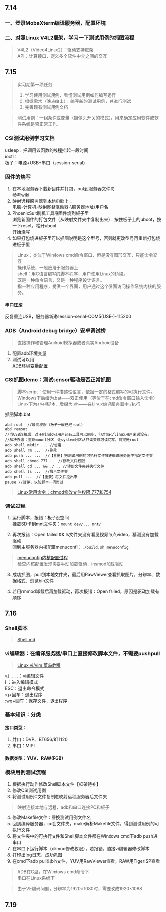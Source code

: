 ## 7.14
### 一、登录MobaXterm编译服务器，配置环境
### 二、对照Linux V4L2框架，学习一下测试用例的抓图流程
>V4L2（Video4Linux2）：驱动支持框架  
>API：计算接口，定义多个软件中介之间的交互


## 7.15
>实习期第一项任务  
>1. 学习使用测试用例，看懂测试用例如何编写运行  
>2. 根据需求（晚点给出），编写新的测试用例，并进行测试  
>3. 完善现有测试用例文档  

>测试用例：一组条件或变量（摄像头开关的模式），用来确定应用软件或软件系统是否正常工作。

### CSI测试用例学习文档  
usleep：把调用该函数的线程挂起一段时间  
ioctl：  
板子：电源+USB+串口（session-serial）  

### 固件的烧写
1. 在本地服务器下载新固件并打包，out到服务器文件夹  
参考wiki  
2. 映射远程服务器到本地电脑上：  
电脑-计算机-映射网络驱动器-\\服务器地址\用户名  
3. PhoenixSuit刷机工具将固件烧到板子里  
浏览新固件的打包文件（从映射文件夹中复制出来），按住板子上的uboot，按一下reset，松开uboot  
开始烧写  
4. 如果打包烧进板子里可以抓图说明是这个型号，否则就更改型号再重新打包烧进板子里  

>Linux：类似于Windows cmd命令窗口，但是没有图形交互，只能命令交互  
> 操作系统，一般应用于服务器上  
>shell：用C语言编写的脚本程序，用户使用Linux的桥梁。  
>既是一种命令语言，又是一种程序设计语言。  
>指一种应用程序，提供一个界面，用户通过这个界面访问操作系统内核的服务。  

#### 串口连接
反复重连USB，服务器新建session-serial-COM5(USB-)-115200

### ADB（Android debug bridge）安卓调试桥  
>直接操作和管理Android模拟器或者真实Android设备  
1. 配置adb环境变量  
2. 测试可以用  
[ADB环境变量配置](https://blog.csdn.net/shengmer/article/details/79027828)  

### CSI抓图demo：测试sensor驱动是否正常抓图  
>脚本script：使用一种描述性语言，依据一定的格式编写的可执行文件。  
>Windows下后缀为.bat——双击使用（等价于在cmd命令窗口输入命令）  
>Linux下为shell脚本，后缀为.sh——在Linux编译服务器中./执行  

抓图脚本.bat  
```
abd root  //最高权限（板子一般已经root）
abd remout  
//当USB连接后，对于Windows用户还有工具可以同步，但对mac/linux用户来说没有。
//解决办法：重新mount分区，让system分区从只读变成可读可写，前提是root
adb shell mkdir ... //创建
adb shell rm ...  //删除
adb push ... ...  //【重要】把测试用例的可执行文件推进编译服务器中指定文件夹
adb shell chmod 777 ... //修改文件权限
adb shell cd ... && ./... //转到文件夹并执行文件
adb shell ls ...  //展示文件夹
adb pull ...  //【重要】将文件拉出来
pause //暂停，以防脚本一闪而过
```
>[Linux常用命令：chmod修改文件权限 777和754](https://blog.csdn.net/pythonw/article/details/80263428)

### 调试过程
1. 运行脚本，报错：板子没空间    
挂载SD卡到mnt文件夹：`mount dev/... mnt/`  

2. 再次报错：Open failed && ls文件夹没有看见视频节点video，猜测没有加载驱动  
回到主服务器内核配置menuconfi：`./build.sh menuconfig`  
>[menuconfig内核配置过程](https://blog.csdn.net/afootball/article/details/107187459)  
检查内核配置发现需要手动加载驱动，insmod加载驱动  

3. 成功抓图，pull到本地文件夹，最后用RawViewer查看抓取图片，分辨率、数据格式、浏览bin文件  

4. 若用rmmod卸载后再加载驱动，再次报错：Open failed，原因是驱动加载有顺序  


## 7.16
### Shell脚本
>[Shell.md](https://github.com/beixiaoli/linux/blob/main/Shell.md)  

### vi编辑器：在编译服务器/串口上直接修改脚本文件，不需要pushpull  
>[Linux vi/vim 菜鸟教程](https://www.runoob.com/linux/linux-vim.html)  

`vi ...`：vi编辑文件  
i ：进入编辑模式  
ESC：退出命令模式  
:q+回车：退出程序  
:wq+回车：保存文件，退出程序  

### 基本知识：分类
#### 接口类型：
1. 并口：DVP、BT656/BT1120  
2. 串口：MIPI  
#### 数据类型：YUV、RAW(RGB)  

### 模块用例测试流程
1. 根据执行动作修改Shell脚本文件【框架待补】  
2. 修改CSI测试用例  
3. 将测试用例C文件复制进映射远程服务器后文件夹  
>映射连接本地与远程，adb和串口连接PC和板子  
4. 修改Makefile文件：替换测试用例文件名  
5. 回到编译服务器，cd到文件夹，make解析Makefile文件，得到测试用例的可执行文件  
6. 将文件夹中的可执行文件和Shell脚本文件都在Windows cmd下adb push进串口  
7. 在串口下运行脚本（chmod修改权限），若报错，直接vi编辑器修改脚本  
8. 打印出log日志，成功抓图  
9. 在cmd下adb pull出bin文件，YUV用RawViewer查看，RAW用TigerISP查看  

>ADB在C盘，在Windows cmd命令下  
>串口在Linux系统下  

>由于VE编码问题，分辨率为1920×1080时，需要改成1920×1088  


## 7.19











